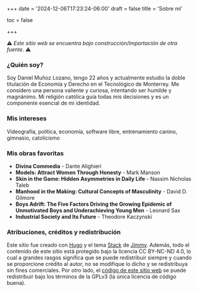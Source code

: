+++
date = '2024-12-06T17:23:24-06:00'
draft = false
title = 'Sobre mí'

toc = false

+++

⚠️ *Este sitio web se encuentra bajo construcción/importación de otra fuente.* ⚠️

### ¿Quién soy?
Soy Daniel Muñoz Lozano, tengo 22 años y actualmente estudio la doble titulación de Economía y Derecho en el Tecnológico de Monterrey. Me considero una persona valiente y curiosa, intentando ser humilde y magnánimo. Mi religión católica guía todas mis decisiones y es un componente esencial de mi identidad.

### Mis intereses
Videografía, política, economía, software libre, entrenamiento canino, gimnasio, catolicismo

### Mis obras favoritas
- **Divina Commedia** - Dante Alighieri
- **Models: Attract Women Through Honesty** - Mark Manson
- **Skin in the Game: Hidden Asymmetries in Daily Life** - Nassim Nicholas Taleb
- **Manhood in the Making: Cultural Concepts of Masculinity** - David D. Gilmore
- **Boys Adrift: The Five Factors Driving the Growing Epidemic of Unmotivated Boys and Underachieving Young Men** - Leonard Sax
- **Industrial Society and Its Future** - Theodore Kaczynski

### Atribuciones, créditos y redistribución
Este sitio fue creado con [Hugo](https://gohugo.io) y el tema [Stack](https://github.com/CaiJimmy/hugo-theme-stack) de [Jimmy](https://jimmycai.com). Además, todo el contenido de este sitio está protegido bajo la licencia CC BY-NC-ND 4.0, lo cual a grandes rasgos significa que se puede redistribuir siempre y cuando se proporcione crédito al autor, no se modifique lo dicho y se redistribuya sin fines comerciales. Por otro lado, el [código de este sitio web](https://github.com/danielml-mx/danielml.mx) se puede redistribuir bajo los términos de la GPLv3 (la única licencia de código buena).
